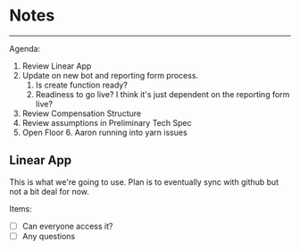 # Notes

---

Agenda:

1. Review Linear App
2. Update on new bot and reporting form process.
   1. Is create function ready?
   2. Readiness to go live? I think it's just dependent on the reporting form live?
3. Review Compensation Structure
4. Review assumptions in Preliminary Tech Spec
5. Open Floor
    6. Aaron running into yarn issues

## Linear App

This is what we're going to use. Plan is to eventually sync with github but not a bit deal for now.


Items:

- [ ] Can everyone access it?
- [ ] Any questions
